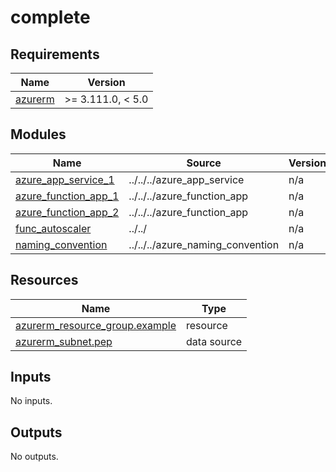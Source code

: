 # complete

<!-- BEGIN_TF_DOCS -->
## Requirements

| Name | Version |
|------|---------|
| <a name="requirement_azurerm"></a> [azurerm](#requirement\_azurerm) | >= 3.111.0, < 5.0 |

## Modules

| Name | Source | Version |
|------|--------|---------|
| <a name="module_azure_app_service_1"></a> [azure\_app\_service\_1](#module\_azure\_app\_service\_1) | ../../../azure_app_service | n/a |
| <a name="module_azure_function_app_1"></a> [azure\_function\_app\_1](#module\_azure\_function\_app\_1) | ../../../azure_function_app | n/a |
| <a name="module_azure_function_app_2"></a> [azure\_function\_app\_2](#module\_azure\_function\_app\_2) | ../../../azure_function_app | n/a |
| <a name="module_func_autoscaler"></a> [func\_autoscaler](#module\_func\_autoscaler) | ../../ | n/a |
| <a name="module_naming_convention"></a> [naming\_convention](#module\_naming\_convention) | ../../../azure_naming_convention | n/a |

## Resources

| Name | Type |
|------|------|
| [azurerm_resource_group.example](https://registry.terraform.io/providers/hashicorp/azurerm/latest/docs/resources/resource_group) | resource |
| [azurerm_subnet.pep](https://registry.terraform.io/providers/hashicorp/azurerm/latest/docs/data-sources/subnet) | data source |

## Inputs

No inputs.

## Outputs

No outputs.
<!-- END_TF_DOCS -->
